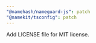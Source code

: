 ```yaml
---
"@namehash/nameguard-js": patch
"@namekit/tsconfig": patch
---
```


Add LICENSE file for MIT license.
